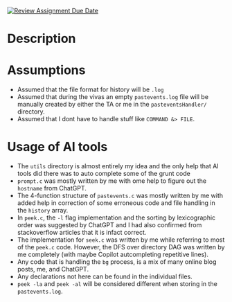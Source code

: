 [![Review Assignment Due Date](https://classroom.github.com/assets/deadline-readme-button-24ddc0f5d75046c5622901739e7c5dd533143b0c8e959d652212380cedb1ea36.svg)](https://classroom.github.com/a/76mHqLr5)
# Description

# Assumptions
- Assumed that the file format for history will be `.log`
- Assumed that during the vivas an empty `pastevents.log` file will be manually created by either the TA or me in the `pasteventsHandler/` directory. 
- Assumed that I dont have to handle stuff like `COMMAND &> FILE`.

# Usage of AI tools
- The `utils` directory is almost entirely my idea and the only help that AI tools did there was to auto complete some of the grunt code
- `prompt.c` was mostly written by me with ome help to figure out the `hostname` from ChatGPT.
- The 4-function structure of `pastevents.c` was mostly written by me with added help in correction of some erroneous code and file handling in the `history` array.
- In `peek.c`, the `-l` flag implementation and the sorting by lexicographic order was suggested by ChatGPT and I had also confirmed from stackoverflow articles that it is infact correct.
- The implementation for `seek.c` was written by me while referring to most of the `peek.c` code. However, the DFS over directory DAG was written by me completely (with maybe Copilot autcompleting repetitive lines).
- Any code that is handling the `bg` process, is a mix of many online blog posts, me, and ChatGPT.
- Any declarations not here can be found in the individual files.
- `peek -la` and `peek -al` will be considered different when storing in the `pastevents.log`.